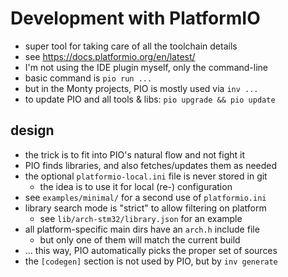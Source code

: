 # Development with PlatformIO

* super tool for taking care of all the toolchain details
* see <https://docs.platformio.org/en/latest/>
* I'm not using the IDE plugin myself, only the command-line
* basic command is `pio run ...`
* but in the Monty projects, PIO is mostly used via `inv ...`
* to update PIO and all tools & libs: `pio upgrade && pio update`

## design
* the trick is to fit into PIO's natural flow and not fight it
* PIO finds libraries, and also fetches/updates them as needed
* the optional `platformio-local.ini` file is never stored in git
	* the idea is to use it for local (re-) configuration
* see `examples/minimal/` for a second use of `platformio.ini`
* library search mode is "strict" to allow filtering on platform
	* see `lib/arch-stm32/library.json` for an example
* all platform-specific main dirs have an `arch.h` include file
	* but only one of them will match the current build
* ... this way, PIO automatically picks the proper set of sources
* the `[codegen]` section is not used by PIO, but by `inv generate`